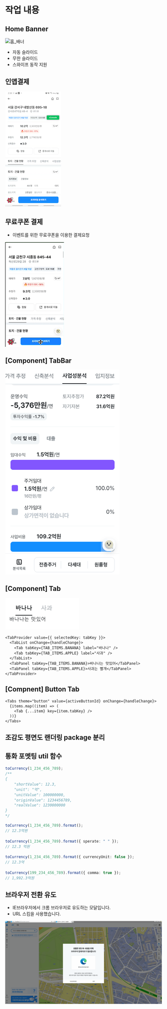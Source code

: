 # 작업 내용

## Home Banner

![홈_배너](../resource/landbook/home_banner.gif)

- 자동 슬라이드
- 무한 슬라이드
- 스와이프 동작 지원

## 인앱결제

![IAP_IOS](../resource/landbook/payment_ios.gif)

## 무료쿠폰 결제

- 이벤트를 위한 무료쿠폰을 이용한 결제요청

![IAP_IOS](../resource/landbook/payment_coupon.gif)

## [Component] TabBar

![tabbar](../resource/landbook/tab-bar.gif)

## [Component] Tab

![tab](../resource/landbook/comp_tab.gif)

```tsx
<TabProvider value={{ selectedKey: tabKey }}>
  <TabList onChange={handleChange}>
    <Tab tabKey={TAB_ITEMS.BANANA} label="바나나" />
    <Tab tabKey={TAB_ITEMS.APPLE} label="사과" />
  </TabList>
  <TabPanel tabKey={TAB_ITEMS.BANANA}>바나나는 맛있어</TabPanel>
  <TabPanel tabKey={TAB_ITEMS.APPLE}>사과는 빨개</TabPanel>
</TabProvider>
```

## [Compnent] Button Tab

```tsx
<Tabs theme="button" value={activeButtonId} onChange={handleChange}>
  {items.map((item) => (
    <Tab {...item} key={item.tabKey} />
  ))}
</Tabs>
```

## 조감도 평면도 랜더링 package 분리

## 통화 포멧팅 util 함수

```ts
toCurrency(1_234_456_789);
/**
{
    "shortValue": 12.3,
    "unit": "억",
    "unitValue": 100000000,
    "originValue": 1234456789,
    "realValue": 1230000000
}
*/
```

```ts
toCurrency(1_234_456_789).format();
// 12.3억원

toCurrency(1_234_456_789).format({ sperate: " " });
// 12.3 억원

toCurrency(1_234_456_789).format({ currencyUnit: false });
// 12.3억

toCurrency(199_234_456_789).format({ comma: true });
// 1,992.3억원
```

## 브라우저 전환 유도

- IE브라우저에서 크롬 브라우저로 유도하는 모달입니다.
- URL 스킴을 사용했습니다.

![브라우저 유도 모달](../resource/landbook/브라우저_전환유도.gif)
